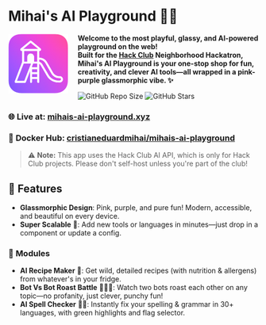 # Mihai's AI Playground 🎉🤖

<img src="static/assets/ai-playground-logo.png" alt="AI Playground Logo" width="120" align="left" style="margin-right: 20px;"/>

**Welcome to the most playful, glassy, and AI-powered playground on the web!  
Built for the [Hack Club](https://hackclub.com/) Neighborhood Hackatron, Mihai's AI Playground is your one-stop shop for fun, creativity, and clever AI tools—all wrapped in a pink-purple glassmorphic vibe. ✨**

![GitHub Repo Size](https://img.shields.io/github/repo-size/cristianeduardmihai/mihais-ai-playground?style=flat-square&logo=github&label=Repo%20Size&color=8B5CF6&labelColor=1E1E2D) ![GitHub Stars](https://img.shields.io/github/stars/cristianeduardmihai/mihais-ai-playground?style=social)

### 🌐 **Live at:** [mihais-ai-playground.xyz](https://mihais-ai-playground.xyz/)

### 🐳 **Docker Hub:** [cristianeduardmihai/mihais-ai-playground](https://hub.docker.com/repository/docker/cristianeduardmihai/mihais-ai-playground)

> ⚠️ **Note:** This app uses the Hack Club AI API, which is only for Hack Club projects. Please don't self-host unless you're part of the club!

## 🦄 Features

- **Glassmorphic Design**: Pink, purple, and pure fun! Modern, accessible, and beautiful on every device.
- **Super Scalable** 🚀: Add new tools or languages in minutes—just drop in a component or update a config.
### 🧩 **Modules**

- **AI Recipe Maker** 🍳: Get wild, detailed recipes (with nutrition & allergens) from whatever's in your fridge.
- **Bot Vs Bot Roast Battle** 🤖🔥🤖: Watch two bots roast each other on any topic—no profanity, just clever, punchy fun!
- **AI Spell Checker** 📝✨: Instantly fix your spelling & grammar in 30+ languages, with green highlights and flag selector.